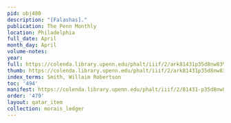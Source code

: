 ```yaml
---
pid: obj480
description: "[Falashas]."
publication: The Penn Monthly
location: Philadelphia
full_date: April
month_day: April
volume-notes:
year:
full: https://colenda.library.upenn.edu/phalt/iiif/2/ark81431p35d8nw83%2FSHA256E-s6529871--e3e835331ff9ecf0d188dfb53d774bc23fbb0279bead115abda743dc85a66fa3.jpeg/full/3500,/0/default.jpg
thumb: https://colenda.library.upenn.edu/phalt/iiif/2/ark81431p35d8nw83%2FSHA256E-s6529871--e3e835331ff9ecf0d188dfb53d774bc23fbb0279bead115abda743dc85a66fa3.jpeg/full/!200,200/0/default.jpg
index_terms: Smith, Willaim Robertson
toc: '494'
manifest: https://colenda.library.upenn.edu/phalt/iiif/2/81431-p35d8nw83/manifest
order: '479'
layout: qatar_item
collection: morais_ledger
---
```

